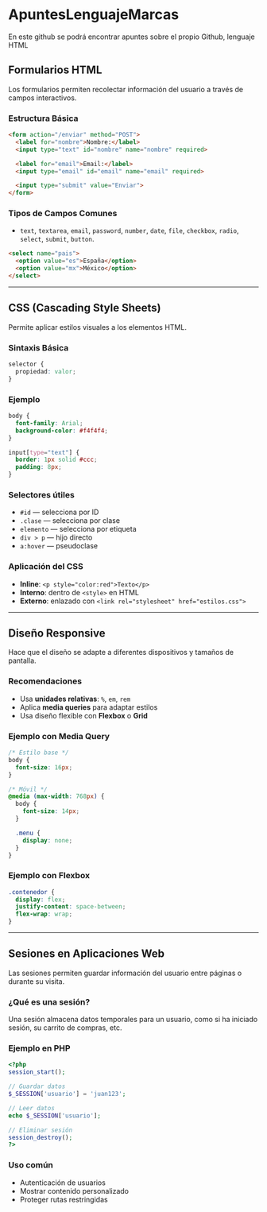# ApuntesLenguajeMarcas
En este github se podrá encontrar apuntes sobre el propio Github,  lenguaje HTML


## Formularios HTML

Los formularios permiten recolectar información del usuario a través de campos interactivos.

### Estructura Básica

```html
<form action="/enviar" method="POST">
  <label for="nombre">Nombre:</label>
  <input type="text" id="nombre" name="nombre" required>

  <label for="email">Email:</label>
  <input type="email" id="email" name="email" required>

  <input type="submit" value="Enviar">
</form>
```

### Tipos de Campos Comunes

- `text`, `textarea`, `email`, `password`, `number`, `date`, `file`, `checkbox`, `radio`, `select`, `submit`, `button`.

```html
<select name="pais">
  <option value="es">España</option>
  <option value="mx">México</option>
</select>
```

---

## CSS (Cascading Style Sheets)

Permite aplicar estilos visuales a los elementos HTML.

### Sintaxis Básica

```css
selector {
  propiedad: valor;
}
```

### Ejemplo

```css
body {
  font-family: Arial;
  background-color: #f4f4f4;
}

input[type="text"] {
  border: 1px solid #ccc;
  padding: 8px;
}
```

### Selectores útiles

- `#id` — selecciona por ID
- `.clase` — selecciona por clase
- `elemento` — selecciona por etiqueta
- `div > p` — hijo directo
- `a:hover` — pseudoclase

### Aplicación del CSS

- **Inline**: `<p style="color:red">Texto</p>`
- **Interno**: dentro de `<style>` en HTML
- **Externo**: enlazado con `<link rel="stylesheet" href="estilos.css">`

---

## Diseño Responsive

Hace que el diseño se adapte a diferentes dispositivos y tamaños de pantalla.

### Recomendaciones

- Usa **unidades relativas**: `%`, `em`, `rem`
- Aplica **media queries** para adaptar estilos
- Usa diseño flexible con **Flexbox** o **Grid**

### Ejemplo con Media Query

```css
/* Estilo base */
body {
  font-size: 16px;
}

/* Móvil */
@media (max-width: 768px) {
  body {
    font-size: 14px;
  }

  .menu {
    display: none;
  }
}
```

### Ejemplo con Flexbox

```css
.contenedor {
  display: flex;
  justify-content: space-between;
  flex-wrap: wrap;
}
```

---

## Sesiones en Aplicaciones Web

Las sesiones permiten guardar información del usuario entre páginas o durante su visita.

### ¿Qué es una sesión?

Una sesión almacena datos temporales para un usuario, como si ha iniciado sesión, su carrito de compras, etc.

### Ejemplo en PHP

```php
<?php
session_start();

// Guardar datos
$_SESSION['usuario'] = 'juan123';

// Leer datos
echo $_SESSION['usuario'];

// Eliminar sesión
session_destroy();
?>
```

### Uso común

- Autenticación de usuarios
- Mostrar contenido personalizado
- Proteger rutas restringidas
